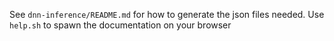 See ```dnn-inference/README.md``` for how to generate the json files needed.
Use ```help.sh``` to spawn the documentation on your browser